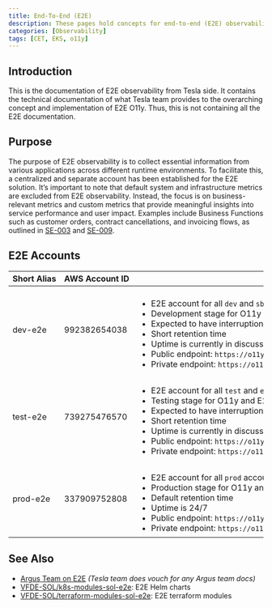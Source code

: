 ```yaml
---
title: End-To-End (E2E)
description: These pages hold concepts for end-to-end (E2E) observability in FusionC projects.
categories: [Observability]
tags: [CET, EKS, o11y]
---
```


## Introduction

This is the documentation of E2E observability from Tesla side. It contains the technical documentation of what Tesla team provides to the overarching concept and implementation of E2E O11y. Thus, this is not containing all the E2E documentation.

## Purpose

The purpose of E2E observability is to collect essential information from various applications across different runtime environments. To facilitate this, a centralized and separate account has been established for the E2E solution.
It’s important to note that default system and infrastructure metrics are excluded from E2E observability. Instead, the focus is on business-relevant metrics and custom metrics that provide meaningful insights into service performance and user impact. Examples include Business Functions such as customer orders, contract cancellations, and invoicing flows, as outlined in [SE-003](https://de.confluence.agile.vodafone.com/display/SOLS/SE-003+Implementation+of+E2E+Monitoring+for+Invoicing+Flow) and [SE-009](https://de.confluence.agile.vodafone.com/display/SOLS/SE-009+Implementation+of+E2E+Monitoring+for+Customer+View+and+Changes+FlowCustomer+View+and+Changes+Flow).

## E2E Accounts

<style>
  table.accounts {

    width: 100%;

    tr {
      width: 100%;
    }

    th {
        white-space: nowrap;
    }

    td {
        white-space: nowrap;
        padding: 0.5rem!important;
    }

    td:last-child {
        width: 100%;
    }

    ul {
        margin-bottom: 0;
    }
  }
</style>

<table class="accounts">
<thead>
    <tr>
        <th>Short Alias</th>
        <th>AWS Account ID</th>
        <th>Description</th>
    </tr>
</thead>
<tbody>
    <tr>
        <td>dev-e2e</td>
        <td>992382654038</td>
        <td><ul>
            <li>E2E account for all <code>dev</code> and <code>sbox</code> accounts</li>
            <li>Development stage for O11y and E2E</li>
            <li>Expected to have interruptions</li>
            <li>Short retention time</li>
            <li>Uptime is currently in discussion, eventually only up during business hours</li>
            <li>Public endpoint: <code>https://o11y.dev.e2e.pub.sol-vf.de/</code></li>
            <li>Private endpoint: <code>https://o11y.dev.e2e.sol-vf.de/</code></li>
        </ul></td>
    </tr>
    <tr>
        <td>test-e2e</td>
        <td>739275476570</td>
        <td><ul>
            <li>E2E account for all <code>test</code> and <code>e2e</code> (workload stage) accounts</li>
            <li>Testing stage for O11y and E2E</li>
            <li>Expected to have interruptions</li>
            <li>Short retention time</li>
            <li>Uptime is currently in discussion, eventually only up during business hours</li>
            <li>Public endpoint: <code>https://o11y.test.e2e.pub.sol-vf.de/</code></li>
            <li>Private endpoint: <code>https://o11y.test.e2e.sol-vf.de/</code></li>
        </ul></td>
    </tr>
    <tr>
        <td>prod-e2e</td>
        <td>337909752808</td>
        <td><ul>
            <li>E2E account for all <code>prod</code> accounts</li>
            <li>Production stage for O11y and E2E</li>
            <li>Default retention time</li>
            <li>Uptime is 24/7</li>
            <li>Public endpoint: <code>https://o11y.prod.e2e.pub.sol-vf.de/</code></li>
            <li>Private endpoint: <code>https://o11y.prod.e2e.sol-vf.de/</code></li>
        </ul></td>
    </tr>
</tbody>
</table>

## See Also

- [Argus Team on E2E](https://de.confluence.agile.vodafone.com/display/SOLS/E2E+monitoring+using+open+source+solution+-+Design+and+PoC) *(Tesla team does vouch for any Argus team docs)*
- [VFDE-SOL/k8s-modules-sol-e2e](https://github.vodafone.com/VFDE-SOL/k8s-modules-sol-e2e): E2E Helm charts
- [VFDE-SOL/terraform-modules-sol-e2e](https://github.vodafone.com/VFDE-SOL/terraform-modules-sol-e2e): E2E terraform modules
